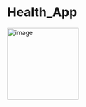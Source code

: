 # Health_App
<img width="163" alt="image" src="https://github.com/jung0302/Health_App/assets/100751116/1a1df455-174d-407c-b881-f647634be85e">

